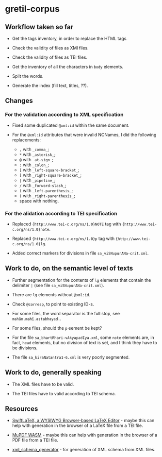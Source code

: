 # gretil-corpus

## Workflow taken so far

* Get the tags inventory, in order to replace the HTML tags.

* Check the validity of files as XMl files.

* Check the validity of files as TEI files.

* Get the inventory of all the characters in ```body``` elements.

* Split the words.

* Generate the index (fill text, titles, ??).

## Changes

### For the validation according to XML specification

* Fixed some duplicated ```@xml:id``` within the same document.

* For the ```@xml:id``` attributes that were invalid NCNames, I did the following replacements:

    * ```,``` with ```_comma_```;
    * ```*``` with ```_asterisk_```;
    * ```@``` with ```_at-sign_```;
    * ```:``` with ```_colon_```;
    * ```[``` with ```_left-square-bracket_```;
    * ```]``` with ```_right-square-bracket_```;
    * ```|``` with ```_pipeline_```;
    * ```/``` with ```_forward-slash_```;
    * ```(``` with ```_left-parenthesis_```;
    * ```)``` with ```_right-parenthesis_```;
    * space with nothing.

### For the alidation according to TEI specification

* Replaced ```{http://www.tei-c.org/ns/1.0}NOTE``` tag with ```{http://www.tei-c.org/ns/1.0}note```.

* Replaced ```{http://www.tei-c.org/ns/1.0}p``` tag with ```{http://www.tei-c.org/ns/1.0}lg```.

* Added correct markers for divisions in file ```sa_viSNupurANa-crit.xml```.

## Work to do, on the semantic level of texts

* Further segmentation for the contents of ```lg``` elements that contain the delimiter ```|``` (see file ```sa_viSNupurANa-crit.xml```).

* There are ```lg``` elements without ```@xml:id```.

* Check ```@corresp```, to point to existing ID-s.

* For some files, the word separator is the full stop, see ```mahān.mahī.astabhayad.```.

* For some files, should the ```p``` eement be kept?

* For the file ```sa_bhartRhari-vAkyapadIya.xml```, some ```note``` elements are, in fact, ```head``` elements, but no division of text is set, and I think they have to be divisions.

* The file ```sa_kiraNatantra1-6.xml``` is very poorly segmented.


## Work to do, generally speaking

* The XML files have to be valid.

* The TEI files have to valid according to TEI schema.

## Resources

* [SwiftLaTeX, a WYSIWYG Browser-based LaTeX Editor](https://swiftlatex.com/) - maybe this can help with generation in the browser of a LaTeX file from a TEI file.

* [MuPDF WASM](https://mupdf.readthedocs.io/en/latest/mupdf-wasm.html) - maybe this can help with generation in the browser of a PDF file from a TEI file.

* [xml_schema_generator](https://docs.rs/xml_schema_generator/latest/xml_schema_generator/) - for generation of XML schema from XML files.




